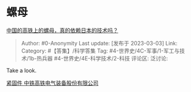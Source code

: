# 螺母
[中国的高铁上的螺母，真的依赖日本的技术吗？](https://www.zhihu.com/question/329320256/answer/2918859453)

> Author: #0-Anonymity
> Last update: [发布于 2023-03-03]
> Link:
> Category: #【答集】/科学答集
> Tag: #4-世界史/4C-军事/1-军工与技术/1b-热兵器 #4-世界史/4E-科学技术/2-科技
> 评论区:
> 泛讨论:

Take a look.

[紧固件 中铁高铁电气装备股份有限公司](https://link.zhihu.com/?target=http%3A//www.bjqcc.com/default/product/12/637)
